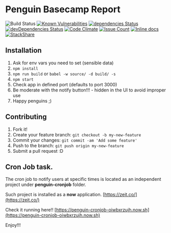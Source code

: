 # Penguin Basecamp Report

![Build Status](http://jenkins.zemoga.com/jenkins/buildStatus/icon?job=zemoga-training/penguin/penguin-report-ci)
[![Known Vulnerabilities](https://snyk.io/test/github/oagarcia/penguin-report/badge.svg)](https://snyk.io/test/github/oagarcia/penguin-report)
[![dependencies Status](https://david-dm.org/oagarcia/penguin-report/status.svg)](https://david-dm.org/oagarcia/penguin-report)
[![devDependencies Status](https://david-dm.org/oagarcia/penguin-report/dev-status.svg)](https://david-dm.org/oagarcia/penguin-report?type=dev)
[![Code Climate](https://codeclimate.com/github/oagarcia/penguin-report/badges/gpa.svg)](https://codeclimate.com/github/oagarcia/penguin-report)
[![Issue Count](https://codeclimate.com/github/oagarcia/penguin-report/badges/issue_count.svg)](https://codeclimate.com/github/oagarcia/penguin-report)
[![Inline docs](http://inch-ci.org/github/oagarcia/penguin-report.svg?branch=master)](http://inch-ci.org/github/oagarcia/penguin-report)
[![StackShare](https://img.shields.io/badge/tech-stack-0690fa.svg?style=flat)](https://stackshare.io/oagarcia/penguin-report)

## Installation

1. Ask for env vars you need to set (sensible data)
2. `npm install`
3. `npm run build` or `babel -w source/ -d build/ -s`
4. `npm start`
5. Check app in defined port (defaults to port 3000)
7. Be moderate with the notify button!!! - hidden in the UI to avoid improper use
6. Happy penguins ;)


## Contributing
1. Fork it!
2. Create your feature branch: `git checkout -b my-new-feature`
3. Commit your changes: `git commit -am 'Add some feature'`
4. Push to the branch: `git push origin my-new-feature`
5. Submit a pull request :D


## Cron Job task.
The cron job to notify users at specific times is located as an independent project under **penguin-cronjob** folder.

Such project is installed as a **now** application.
[https://zeit.co/](https://zeit.co/)

Check it running here!! [https://penguin-cronjob-oiwbxrzujh.now.sh](https://penguin-cronjob-oiwbxrzujh.now.sh)

Enjoy!!!
